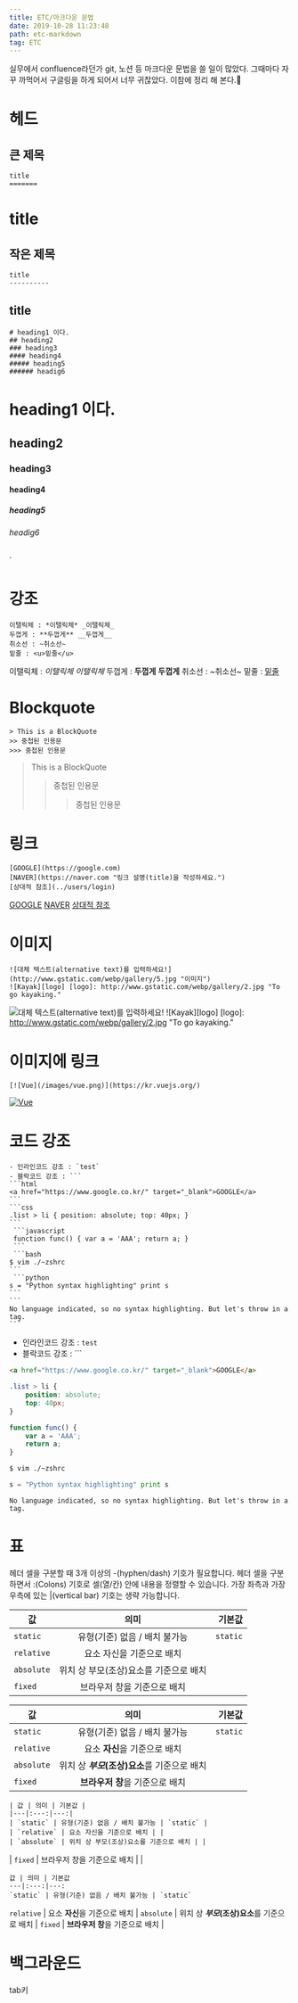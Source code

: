 ```yaml
---
title: ETC/마크다운 문법
date: 2019-10-28 11:23:48
path: etc-markdown
tag: ETC
---
```


실무에서 confluence라던가 git, 노션 등 마크다운 문법을 쓸 일이 많았다.
그때마다 자꾸 까먹어서 구글링을 하게 되어서 너무 귀찮았다.
이참에 정리 해 본다.🙌

# 헤드

## 큰 제목

    title
    =======

# title

## 작은 제목

    title
    ----------

## title

    # heading1 이다.
    ## heading2
    ### heading3
    #### heading4
    ##### heading5
    ###### headig6

# heading1 이다.

## heading2

### heading3

#### heading4

##### heading5

###### headig6

`

# 강조

    이탤릭체 : *이탤릭체* _이탤릭체_
    두껍게 : **두껍게** __두껍게__
    취소선 : ~취소선~
    밑줄 : <u>밑줄</u>

이탤릭체 : _이탤릭체_ _이탤릭체_
두껍게 : **두껍게** **두껍게**
취소선 : ~취소선~
밑줄 : <u>밑줄</u>

# Blockquote

    > This is a BlockQuote
    >> 중첩된 인용문
    >>> 중첩된 인용문

> This is a BlockQuote
>
> > 중첩된 인용문
> >
> > > 중첩된 인용문

# 링크

    [GOOGLE](https://google.com)
    [NAVER](https://naver.com "링크 설명(title)을 작성하세요.")
    [상대적 참조](../users/login)

[GOOGLE](https://google.com)
[NAVER](https://naver.com '링크 설명(title)을 작성하세요.')
[상대적 참조](../users/login)

# 이미지

    ![대체 텍스트(alternative text)를 입력하세요!](http://www.gstatic.com/webp/gallery/5.jpg "이미지")
    ![Kayak][logo] [logo]: http://www.gstatic.com/webp/gallery/2.jpg "To go kayaking."

![대체 텍스트(alternative text)를 입력하세요!](http://www.gstatic.com/webp/gallery/5.jpg '이미지')
![Kayak][logo] [logo]: http://www.gstatic.com/webp/gallery/2.jpg "To go kayaking."

# 이미지에 링크

    [![Vue](/images/vue.png)](https://kr.vuejs.org/)

[![Vue](/images/vue.png)](https://kr.vuejs.org/)

# 코드 강조

    - 인라인코드 강조 : `test`
    - 블락코드 강조 : ```
    ```html
    <a href="https://www.google.co.kr/" target="_blank">GOOGLE</a>
    ```
    ```css
    .list > li { position: absolute; top: 40px; }
    ```
     ```javascript
     function func() { var a = 'AAA'; return a; }
     ```
     ```bash
    $ vim ./~zshrc
    ```
     ```python
    s = "Python syntax highlighting" print s
    ```
    ```
    No language indicated, so no syntax highlighting. But let's throw in a tag.
    ```

-   인라인코드 강조 : `test`
-   블락코드 강조 : ```

```html
<a href="https://www.google.co.kr/" target="_blank">GOOGLE</a>
```

```css
.list > li {
    position: absolute;
    top: 40px;
}
```

```javascript
function func() {
    var a = 'AAA';
    return a;
}
```

```bash
$ vim ./~zshrc
```

```python
s = "Python syntax highlighting" print s
```

```
No language indicated, so no syntax highlighting. But let's throw in a tag.
```

# 표

헤더 셀을 구분할 때 3개 이상의 -(hyphen/dash) 기호가 필요합니다.
헤더 셀을 구분하면서 :(Colons) 기호로 셀(열/칸) 안에 내용을 정렬할 수 있습니다.
가장 좌측과 가장 우측에 있는 |(vertical bar) 기호는 생략 가능합니다.

| 값         |                  의미                  |   기본값 |
| ---------- | :------------------------------------: | -------: |
| `static`   |     유형(기준) 없음 / 배치 불가능      | `static` |
| `relative` |       요소 자신을 기준으로 배치        |          |
| `absolute` | 위치 상 부모(조상)요소를 기준으로 배치 |          |
| `fixed`    |      브라우저 창을 기준으로 배치       |          |

| 값         |                     의미                     |   기본값 |
| ---------- | :------------------------------------------: | -------: |
| `static`   |        유형(기준) 없음 / 배치 불가능         | `static` |
| `relative` |        요소 **자신**을 기준으로 배치         |
| `absolute` | 위치 상 **_부모_(조상)요소**를 기준으로 배치 |
| `fixed`    |       **브라우저 창**을 기준으로 배치        |

    | 값 | 의미 | 기본값 |
    |---|:---:|---:|
    | `static` | 유형(기준) 없음 / 배치 불가능 | `static` |
    | `relative` | 요소 자신을 기준으로 배치 | |
    | `absolute` | 위치 상 부모(조상)요소를 기준으로 배치 | |

| `fixed` | 브라우저 창을 기준으로 배치 | |

    값 | 의미 | 기본값
    ---|:---:|---:
    `static` | 유형(기준) 없음 / 배치 불가능 | `static`

`relative` | 요소 **자신**을 기준으로 배치 |
`absolute` | 위치 상 **_부모_(조상)요소**를 기준으로 배치 |
`fixed` | **브라우저 창**을 기준으로 배치 |

# 백그라운드

tab키

